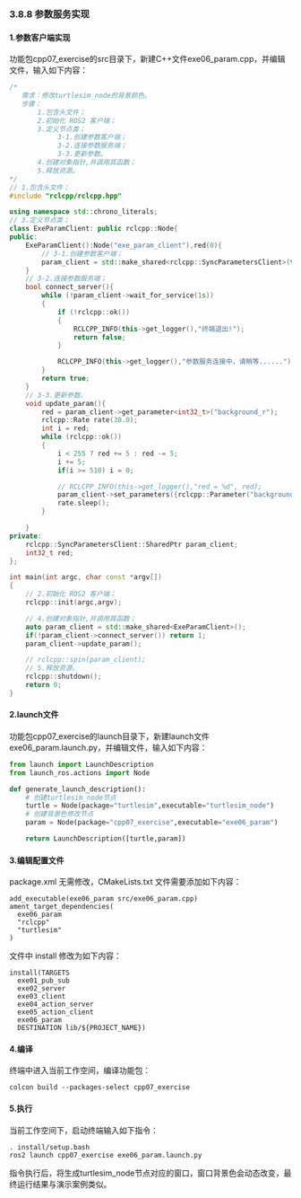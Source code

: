### 3.8.8 参数服务实现

#### 1.参数客户端实现

功能包cpp07\_exercise的src目录下，新建C++文件exe06\_param.cpp，并编辑文件，输入如下内容：

```cpp
/*
   需求：修改turtlesim_node的背景颜色。
   步骤：
       1.包含头文件；
       2.初始化 ROS2 客户端；
       3.定义节点类；
            3-1.创建参数客户端；
            3-2.连接参数服务端；
            3-3.更新参数。
       4.创建对象指针,并调用其函数；
       5.释放资源。
*/
// 1.包含头文件；
#include "rclcpp/rclcpp.hpp"

using namespace std::chrono_literals;
// 3.定义节点类；
class ExeParamClient: public rclcpp::Node{
public:
    ExeParamClient():Node("exe_param_client"),red(0){
        // 3-1.创建参数客户端；
        param_client = std::make_shared<rclcpp::SyncParametersClient>(this,"/turtlesim");
    }
    // 3-2.连接参数服务端；
    bool connect_server(){
        while (!param_client->wait_for_service(1s))
        {
            if (!rclcpp::ok())
            {
                RCLCPP_INFO(this->get_logger(),"终端退出!");
                return false;
            }

            RCLCPP_INFO(this->get_logger(),"参数服务连接中，请稍等......");
        }
        return true;
    }
    // 3-3.更新参数。
    void update_param(){
        red = param_client->get_parameter<int32_t>("background_r");
        rclcpp::Rate rate(30.0);
        int i = red;
        while (rclcpp::ok())
        {
            i < 255 ? red += 5 : red -= 5;
            i += 5;
            if(i >= 510) i = 0;

            // RCLCPP_INFO(this->get_logger(),"red = %d", red);
            param_client->set_parameters({rclcpp::Parameter("background_r",red)});
            rate.sleep();
        }

    }
private:
    rclcpp::SyncParametersClient::SharedPtr param_client;
    int32_t red;
};

int main(int argc, char const *argv[])
{
    // 2.初始化 ROS2 客户端；
    rclcpp::init(argc,argv);

    // 4.创建对象指针,并调用其函数；
    auto param_client = std::make_shared<ExeParamClient>();
    if(!param_client->connect_server()) return 1;
    param_client->update_param();

    // rclcpp::spin(param_client);
    // 5.释放资源。
    rclcpp::shutdown();
    return 0;
}
```

#### 2.launch文件

功能包cpp07\_exercise的launch目录下，新建launch文件exe06\_param.launch.py，并编辑文件，输入如下内容：

```py
from launch import LaunchDescription
from launch_ros.actions import Node

def generate_launch_description():
    # 创建turtlesim_node节点
    turtle = Node(package="turtlesim",executable="turtlesim_node")
    # 创建背景色修改节点
    param = Node(package="cpp07_exercise",executable="exe06_param")

    return LaunchDescription([turtle,param])
```

#### 3.编辑配置文件

package.xml 无需修改，CMakeLists.txt 文件需要添加如下内容：

```
add_executable(exe06_param src/exe06_param.cpp)
ament_target_dependencies(
  exe06_param
  "rclcpp"
  "turtlesim"
)
```

文件中 install 修改为如下内容：

```
install(TARGETS 
  exe01_pub_sub
  exe02_server
  exe03_client
  exe04_action_server
  exe05_action_client
  exe06_param
  DESTINATION lib/${PROJECT_NAME})
```

#### 4.编译

终端中进入当前工作空间，编译功能包：

```
colcon build --packages-select cpp07_exercise
```

#### 5.执行

当前工作空间下，启动终端输入如下指令：

```
. install/setup.bash
ros2 launch cpp07_exercise exe06_param.launch.py
```

指令执行后，将生成turtlesim\_node节点对应的窗口，窗口背景色会动态改变，最终运行结果与演示案例类似。

